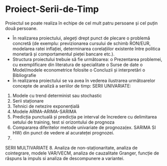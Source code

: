# Proiect-Serii-de-Timp

Proiectul se poate realiza în echipe de cel mult patru persoane și cel puțin două persoane.
- În realizarea proiectului, alegeți drept punct de plecare o problemă concretă (de exemplu: previzionarea cursului de schimb RON/EUR, modelarea ratei inflației, determinarea corelațiilor existente între politica monetară și comportamentul pieței bancare etc.).
- Structura proiectului trebuie să fie următoarea:
o Prezentarea problemei, cu exemplificare din literatura de specialitate
o Surse de date
o Model/modele econometrice folosite
o Concluzii și interpretări
o Bibliografie
- În realizarea proiectului se va avea în vederea ilustrarea următoarelor concepte de analiză a seriilor de timp:
SERII UNIVARIATE:
1. Modele cu trend determinist sau stochastic
2. Serii staționare
3. Tehnici de netezire exponențială
4. Modele ARMA-ARIMA-SARIMA
5. Predicția punctuală și predicția pe interval de încredere cu delimitarea setului de training, test si orizontului de prognoza
6. Compararea diferitelor metode univariate de prognoza(ex. SARIMA SI HW) din punct de vedere al acurateței prognozei.
7. 
SERII MULTIVARIATE
8. Analiza de non-staționaritate, analiza de cointegrare, modele VAR/VECM, analiza de cauzalitate Granger, funcție de răspuns la impuls si analiza de descompunere a variantei.
